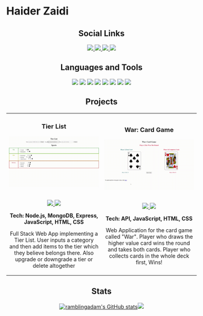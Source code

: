 <h1>Haider Zaidi</h1>

<h2 align="center">Social Links</h2>
<p align="center">

<a href="https://linkedin.com/in/haider-zaidi-" target="_blank">
<img src="https://img.shields.io/badge/LinkedIn-informational??style=plastic&logo=linkedin" height=25>
</a>

<a href="https://github.com/haiderzaidi07" target="_blank">
<img src="https://img.shields.io/badge/GitHub-informational??style=plastic&logo=GitHub" height=25>
</a>

<a href="https://www.codewars.com/users/haiderzaidi07" target="_blank">
<img src="https://img.shields.io/badge/CodeWars-informational??style=plastic&logo=codewars" height=25>
</a>

<a href="https://leetcode.com/haiderzaidi07/" target="_blank">
<img src="https://img.shields.io/badge/LeetCode-informational??style=plastic&logo=Leetcode" height=25>
</a>

<!--
To Add Later:
- Portfolio Website
- Twitter
- Resume
- Mail
-->

 </p>

<h2 align="center">Languages and Tools</h2>
<p align="center">
 <img src="https://img.shields.io/badge/C++-blue?style=plastic&logo=cplusplus" height=25>
<img src="https://img.shields.io/badge/JavaScript-blue?style=plastic&logo=javascript" height=25>
<img src="https://img.shields.io/badge/HTML5-blue?style=plastic&logo=html5" height=25>
<img src="https://img.shields.io/badge/CSS3-blue?style=plastic&logo=css3" height=25>
<img src="https://img.shields.io/badge/MongoDB-blue?style=plastic&logo=MongoDB" height=25>
<img src="https://img.shields.io/badge/Express.js-blue?style=plastic&logo=Express" height=25>
<img src="https://img.shields.io/badge/Node.js-blue?style=plastic&logo=Node.js" height=25>
<img src="https://img.shields.io/badge/Git-blue?style=plastic&logo=Git" height=25>
</p>

<h2 align="center">Projects</h2>
<div align="center">
<table>
<tr>
<td width="50%">
<h3 align="center" color="white">Tier List</h3>
<div align="center" >  
<a href='https://tier-list-heroku.herokuapp.com/'>
<img src="https://github.com/haiderzaidi07/haiderzaidi07/blob/main/tierlist.gif?raw=true" alt="Personal Portfolio" width="100%" />
</a>
<br>
<br>
<p>
<a href="https://github.com/haiderzaidi07/tier-list" target="_blank">
<img src="https://img.shields.io/badge/Code-blue??style=plastic&logo=github"/>
</a>  
<a href="https://tier-list-heroku.herokuapp.com/" target="_blank">
<img src="https://img.shields.io/badge/Live Site-blue??style=plastic"/>
</a>
</p>
<p align="center"><strong>Tech: Node.js, MongoDB, Express, JavaScript, HTML, CSS</strong></p>Full Stack Web App implementing a Tier List. User inputs a category and then add items to the tier which they believe belongs there. Also upgrade or downgrade a tier or delete altogether</p>
</div>  
  
<td width="50%">
<h3 align="center" color="white">War: Card Game</h3>
<div align="center" >  
<a href='https://haiderzaidi07.github.io/war-card-game/'>
<img src="https://github.com/haiderzaidi07/haiderzaidi07/blob/main/war.gif?raw=true" alt="Artist Biography Search App" width="100%" />
</a>
<br>
<br>
<p>
<a href="https://github.com/haiderzaidi07/war-card-game" target="_blank">
<img src="https://img.shields.io/badge/Code-blue??style=plastic&logo=github"/>
</a>  
<a href="https://haiderzaidi07.github.io/war-card-game/" target="_blank">
<img src="https://img.shields.io/badge/Live Site-blue??style=plastic"/>
</a>
</p>
<p align="center"><strong>Tech: API, JavaScript, HTML, CSS</strong></p>Web Application for the card game called "War". Player who draws the higher value card wins the round and takes both cards. Player who collects cards in the whole deck first, Wins!</p>
</div>

</table>
  <div align="center">
<table>

<h2 align="center">Stats</h2>
<a href="http://www.github.com/haiderzaidi07">
<img src="https://github-readme-stats.vercel.app/api?username=haiderzaidi07&theme=algolia&show_icons=true&hide=&count_private=true&hide_border=true&show_icons=true" width="50%" alt="ramblingadam's GitHub stats" /></a>
<a href="http://www.github.com/haiderzaidi07"><img src="https://github-readme-streak-stats.herokuapp.com/?user=haiderzaidi07&theme=algolia&hide_border=true" width="50%"/></a>

 <!--
<p align="left" dir="auto">Code Wars:
<a href="https://www.codewars.com/users/haiderzaidi07" rel="nofollow"><img src="https://www.codewars.com/users/haiderzaidi07/badges/large" style="max-width: 50%;"></a>
</p>
-->
